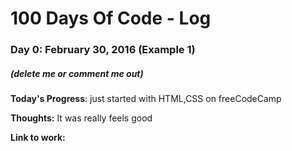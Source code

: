 # 100 Days Of Code - Log

### Day 0: February 30, 2016 (Example 1)
##### (delete me or comment me out)

**Today's Progress**: just started with HTML,CSS on freeCodeCamp

**Thoughts:** It was really feels good

**Link to work:** 

